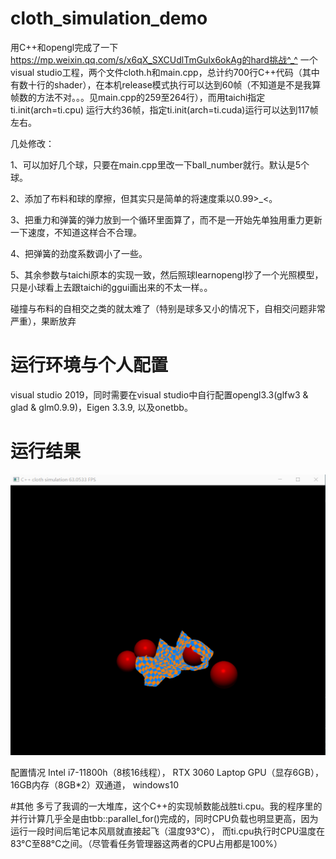 # cloth_simulation_demo
用C++和opengl完成了一下 https://mp.weixin.qq.com/s/x6qX_SXCUdlTmGulx6okAg的hard挑战^_^
一个visual studio工程，两个文件cloth.h和main.cpp，总计约700行C++代码（其中有数十行的shader），在本机release模式执行可以达到60帧（不知道是不是我算帧数的方法不对。。。见main.cpp的259至264行），而用taichi指定ti.init(arch=ti.cpu)
运行大约36帧，指定ti.init(arch=ti.cuda)运行可以达到117帧左右。

几处修改：

1、可以加好几个球，只要在main.cpp里改一下ball_number就行。默认是5个球。

2、添加了布料和球的摩擦，但其实只是简单的将速度乘以0.99>_<。

3、把重力和弹簧的弹力放到一个循环里面算了，而不是一开始先单独用重力更新一下速度，不知道这样合不合理。

4、把弹簧的劲度系数调小了一些。

5、其余参数与taichi原本的实现一致，然后照球learnopengl抄了一个光照模型，只是小球看上去跟taichi的ggui画出来的不太一样。。

碰撞与布料的自相交之类的就太难了（特别是球多又小的情况下，自相交问题非常严重），果断放弃

# 运行环境与个人配置
visual studio 2019，同时需要在visual studio中自行配置opengl3.3(glfw3 & glad & glm0.9.9)，Eigen 3.3.9, 以及onetbb。

# 运行结果
![image](https://github.com/tlcui/cloth_simulation_demo/blob/master/results.gif)

配置情况 Intel i7-11800h（8核16线程）， RTX 3060 Laptop GPU（显存6GB）， 16GB内存（8GB*2）双通道， windows10

#其他
多亏了我调的一大堆库，这个C++的实现帧数能战胜ti.cpu。我的程序里的并行计算几乎全是由tbb::parallel_for()完成的，同时CPU负载也明显更高，因为运行一段时间后笔记本风扇就直接起飞（温度93°C），
而ti.cpu执行时CPU温度在83°C至88°C之间。（尽管看任务管理器这两者的CPU占用都是100%）
